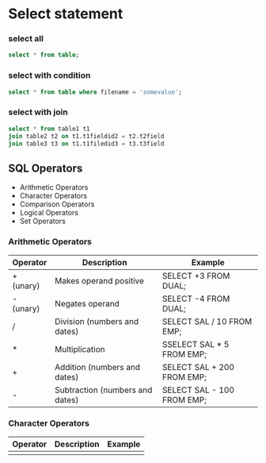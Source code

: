 # Select statement

### select all

```sql
select * from table;
```

### select with condition

```sql
select * from table where filename = 'somevalue';
```

### select with join

```sql
select * from table1 t1
join table2 t2 on t1.t1fieldid2 = t2.t2field
join table3 t3 on t1.t1filedid3 = t3.t3field
```


## SQL Operators
 - Arithmetic Operators
 - Character Operators
 - Comparison Operators
 - Logical Operators
 - Set Operators

### Arithmetic Operators

|Operator|Description|Example|
|-----------|-----------------------------|----------------------|
| + (unary) | Makes operand positive |  SELECT +3 FROM DUAL;|
| - (unary) | Negates operand | SELECT -4 FROM DUAL; |
| / | Division (numbers and dates)| SELECT SAL / 10 FROM EMP; |
| * | Multiplication         | SSELECT SAL * 5 FROM EMP; |
| + | Addition (numbers and dates)         | SELECT SAL + 200 FROM EMP; |
| - | Subtraction (numbers and dates)         | SELECT SAL - 100 FROM EMP; |

### Character Operators

|Operator|Description|Example|
|-----------|-----------------------------|----------------------|
| || | Concatenates character strings |  SELECT 'The Name of the employee is: ' || ENAME FROM EMP;|

